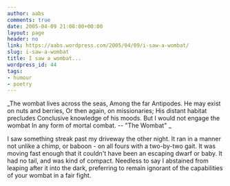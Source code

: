 ```yaml
---
author: aabs
comments: true
date: 2005-04-09 21:08:00+00:00
layout: page
header: no
link: https://aabs.wordpress.com/2005/04/09/i-saw-a-wombat/
slug: i-saw-a-wombat
title: I saw a wombat...
wordpress_id: 44
tags:
- humour
- poetry
---
```


_The wombat lives across the seas,
Among the far Antipodes.
He may exist on nuts and berries,
Or then again, on missionaries;
His distant habitat precludes
Conclusive knowledge of his moods.
But I would not engage the wombat
In any form of mortal combat.
-- "The Wombat"
_

I saw something streak past my driveway the other night. It ran in a manner not unlike a chimp, or baboon - on all fours with a two-by-two gait. It was moving fast enough that it couldn't have been an escaping dwarf or baby. It had no tail, and was kind of compact. Needless to say I abstained from leaping after it into the dark, preferring to remain ignorant of the capabilities of your wombat in a fair fight.
